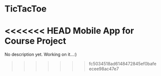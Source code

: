 # TicTacToe
<<<<<<< HEAD
Mobile App for Course Project
=======
No description yet. Working on it...:)

>>>>>>> fc5034518ad6148472845ef0bafeecee98ac47e7
